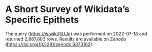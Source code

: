 # A Short Survey of Wikidata’s Specific Epithets

The query (https://w.wiki/5UJq) was performed on 2022-07-18 and returned 2,887,803 rows. 
Results are available on Zenodo (https://doi.org/10.5281/zenodo.6873162).
